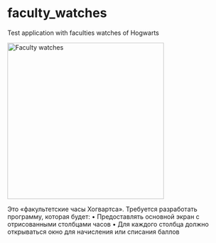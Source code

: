 # faculty_watches

Test application with faculties watches of Hogwarts

<img width="352" alt="Faculty watches" src="https://user-images.githubusercontent.com/63638747/178502593-9a27d570-a274-40a0-bb05-1149dfc06e19.png">

Это «факультетские часы Хогвартса». Требуется разработать программу, которая будет:
• Предоставлять основной экран с отрисованными столбцами часов
• Для каждого столбца должно открываться окно для начисления или списания баллов
